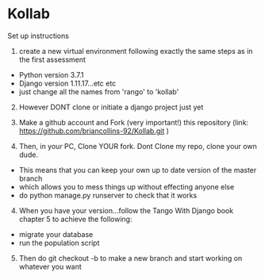 # Kollab

Set up instructions

1) create a new virtual environment following exactly the same steps as in the first assessment
* Python version 3.7.1  
* Django version 1.11.17...etc etc
* just change all the names from 'rango' to 'kollab'

2) However DONT clone or initiate a django project just yet

3) Make a github account and Fork (very important!) this repository (link: https://github.com/briancollins-92/Kollab.git )

3) Then, in your PC, Clone YOUR fork. Dont Clone my repo, clone your own dude.
* This means that you can keep your own up to date version of the master branch
* which allows you to mess things up without effecting anyone else
* do python manage.py runserver to check that it works

4) When you have your version...follow the Tango With Django book chapter 5 to achieve the following:
* migrate your database
* run the population script

5) Then do git checkout -b <branch-name> to make a new branch and start working on whatever you want
